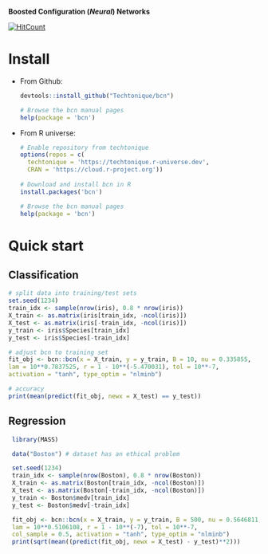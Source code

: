
**Boosted Configuration (_Neural_) Networks**

[![HitCount](https://hits.dwyl.com/Techtonique/bcn.svg?style=flat-square)](http://hits.dwyl.com/Techtonique/bcn)

# Install 

- From Github: 

  ```R
  devtools::install_github("Techtonique/bcn")
  
  # Browse the bcn manual pages
  help(package = 'bcn')
  ```

- From R universe: 

  ```R
  # Enable repository from techtonique
  options(repos = c(
    techtonique = 'https://techtonique.r-universe.dev',
    CRAN = 'https://cloud.r-project.org'))
    
  # Download and install bcn in R
  install.packages('bcn')
  
  # Browse the bcn manual pages
  help(package = 'bcn')
  ```
  
# Quick start 

## Classification

```R
# split data into training/test sets
set.seed(1234)
train_idx <- sample(nrow(iris), 0.8 * nrow(iris))
X_train <- as.matrix(iris[train_idx, -ncol(iris)])
X_test <- as.matrix(iris[-train_idx, -ncol(iris)])
y_train <- iris$Species[train_idx]
y_test <- iris$Species[-train_idx]

# adjust bcn to training set 
fit_obj <- bcn::bcn(x = X_train, y = y_train, B = 10, nu = 0.335855,
lam = 10**0.7837525, r = 1 - 10**(-5.470031), tol = 10**-7,
activation = "tanh", type_optim = "nlminb")

# accuracy
print(mean(predict(fit_obj, newx = X_test) == y_test))
```

## Regression

```R
 library(MASS)

 data("Boston") # dataset has an ethical problem

 set.seed(1234)
 train_idx <- sample(nrow(Boston), 0.8 * nrow(Boston))
 X_train <- as.matrix(Boston[train_idx, -ncol(Boston)])
 X_test <- as.matrix(Boston[-train_idx, -ncol(Boston)])
 y_train <- Boston$medv[train_idx]
 y_test <- Boston$medv[-train_idx]

 fit_obj <- bcn::bcn(x = X_train, y = y_train, B = 500, nu = 0.5646811,
 lam = 10**0.5106108, r = 1 - 10**(-7), tol = 10**-7,
 col_sample = 0.5, activation = "tanh", type_optim = "nlminb")
 print(sqrt(mean((predict(fit_obj, newx = X_test) - y_test)**2)))
```
